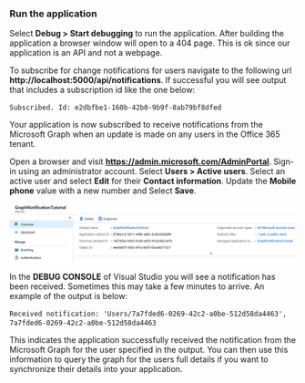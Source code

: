<!-- markdownlint-disable MD002 MD041 -->

### Run the application

Select **Debug > Start debugging** to run the application. After building the application a browser window will open to a 404 page. This is ok since our application is an API and not a webpage.

To subscribe for change notifications for users navigate to the following url **http://localhost:5000/api/notifications**. If successful you will see output that includes a subscription id like the one below:

```shell
Subscribed. Id: e2dbfbe1-160b-42b0-9b9f-8ab79bf8dfed
```

Your application is now subscribed to receive notifications from the Microsoft Graph when an update is made on any users in the Office 365 tenant. 

Open a browser and visit **https://admin.microsoft.com/AdminPortal**. Sign-in using an administrator account. Select **Users > Active users**. Select an active user and select **Edit** for their **Contact information**. Update the **Mobile phone** value with a new number and Select **Save**. 

![Screen shot of user details](./images/03.png)

In the **DEBUG CONSOLE** of Visual Studio you will see a notification has been received. Sometimes this may take a few minutes to arrive. An example of the output is below:

```shell
Received notification: 'Users/7a7fded6-0269-42c2-a0be-512d58da4463', 7a7fded6-0269-42c2-a0be-512d58da4463
```

This indicates the application successfully received the notification from the Microsoft Graph for the user specified in the output. You can then use this information to query the graph for the users full details if you want to synchronize their details into your application.